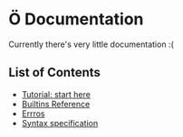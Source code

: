# Ö Documentation

Currently there's very little documentation :(

## List of Contents

* [Tutorial: start here](tutorial.md)
* [Builtins Reference](builtins.md)
* [Errros](errors.md)
* [Syntax specification](syntax-spec.md)
